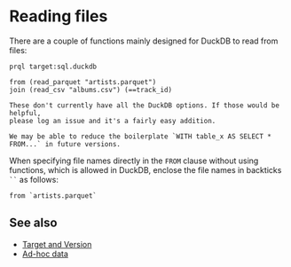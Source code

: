 # Reading files

There are a couple of functions mainly designed for DuckDB to read from files:

```prql
prql target:sql.duckdb

from (read_parquet "artists.parquet")
join (read_csv "albums.csv") (==track_id)
```

```admonish note
These don't currently have all the DuckDB options. If those would be helpful,
please log an issue and it's a fairly easy addition.
```

```admonish info
We may be able to reduce the boilerplate `WITH table_x AS SELECT * FROM...` in future versions.
```

When specifying file names directly in the `FROM` clause without using
functions, which is allowed in DuckDB, enclose the file names in backticks
` `` ` as follows:

```prql
from `artists.parquet`
```

## See also

- [Target and Version](../../project/target.md)
- [Ad-hoc data](./relation-literals.md)
